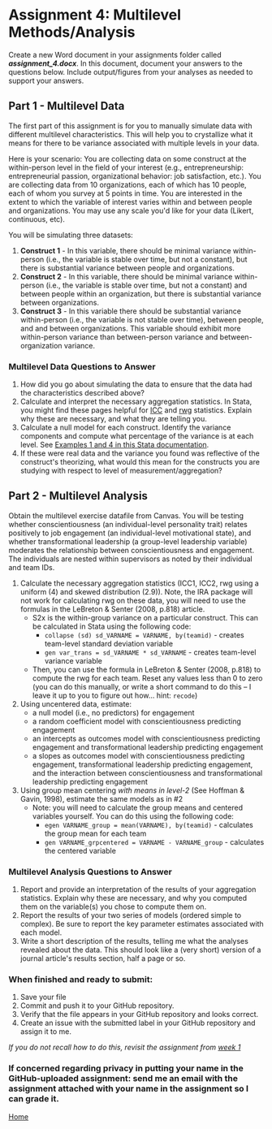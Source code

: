 # Assignment 4: Multilevel Methods/Analysis

Create a new Word document in your assignments folder called ***assignment_4.docx***. In this document, document your answers to the questions below. Include output/figures from your analyses as needed to support your answers.

## Part 1 - Multilevel Data

The first part of this assignment is for you to manually simulate data with different multilevel characteristics. This will help you to crystallize what it means for there to be variance associated with multiple levels in your data.

Here is your scenario: You are collecting data on some construct at the within-person level in the field of your interest (e.g., entrepreneurship: entrepreneurial passion, organizational behavior: job satisfaction, etc.). You are collecting data from 10 organizations, each of which has 10 people, each of whom you survey at 5 points in time. You are interested in the extent to which the variable of interest varies within and between people and organizations. You may use any scale you'd like for your data (Likert, continuous, etc).

You will be simulating three datasets:
1. **Construct 1** - In this variable, there should be minimal variance within-person (i.e., the variable is stable over time, but not a constant), but there is substantial variance between people and organizations.
2. **Construct 2** - In this variable, there should be minimal variance within-person (i.e., the variable is stable over time, but not a constant) and between people within an organization, but there is substantial variance between organizations.
3. **Construct 3** - In this variable there should be substantial variance within-person (i.e., the variable is not stable over time), between people, and and between organizations. This variable should exhibit more within-person variance than between-person variance and between-organization variance.

### Multilevel Data Questions to Answer

1. How did you go about simulating the data to ensure that the data had the characteristics described above?
2. Calculate and interpret the necessary aggregation statistics. In Stata, you might find these pages helpful for [ICC](https://www.stata.com/manuals/ricc.pdf) and [rwg](https://ideas.repec.org/c/boc/bocode/s458422.html) statistics. Explain why these are necessary, and what they are telling you.
3. Calculate a null model for each construct. Identify the variance components and compute what percentage of the variance is at each level. See [Examples 1 and 4 in this Stata documentation](https://www.stata.com/manuals/memixed.pdf).
4. If these were real data and the variance you found was reflective of the construct's theorizing, what would this mean for the constructs you are studying with respect to level of measurement/aggregation?

## Part 2 - Multilevel Analysis

Obtain the multilevel exercise datafile from Canvas. You will be testing whether conscientiousness (an individual-level personality trait) relates positively to job engagement (an individual-level motivational state), and whether transformational leadership (a group-level leadership variable) moderates the relationship between conscientiousness and engagement. The individuals are nested within supervisors as noted by their individual and team IDs.

1. Calculate the necessary aggregation statistics (ICC1, ICC2, rwg using a uniform (4) and skewed distribution (2.9)). Note, the IRA package will not work for calculating rwg on these data, you will need to use the formulas in the LeBreton & Senter (2008, p.818) article.
    * S2x is the within-group variance on a particular construct. This can be calculated in Stata using the following code:
        * `collapse (sd) sd_VARNAME = VARNAME, by(teamid)` - creates team-level standard deviation variable
        * `gen var_trans = sd_VARNAME * sd_VARNAME` - creates team-level variance variable
    * Then, you can use the formula in LeBreton & Senter (2008, p.818) to compute the rwg for each team. Reset any values less than 0 to zero (you can do this manually, or write a short command to do this – I leave it up to you to figure out how... hint: `recode`)
2. Using uncentered data, estimate:
    * a null model (i.e., no predictors) for engagement
    * a random coefficient model with conscientiousness predicting engagement
    * an intercepts as outcomes model with conscientiousness predicting engagement and transformational leadership predicting engagement
    * a slopes as outcomes model with conscientiousness predicting engagement, transformational leadership predicting engagement, and the interaction between conscientiousness and transformational leadership predicting engagement
3. Using group mean centering *with means in level-2* (See Hoffman & Gavin, 1998), estimate the same models as in #2
    * Note: you will need to calculate the group means and centered variables yourself. You can do this using the following code:
        * `egen VARNAME_group = mean(VARNAME), by(teamid)` - calculates the group mean for each team
        * `gen VARNAME_grpcentered = VARNAME - VARNAME_group` - calculates the centered variable


### Multilevel Analysis Questions to Answer

1. Report and provide an interpretation of the results of your aggregation statistics. Explain why these are necessary, and why you computed them on the variable(s) you chose to compute them on.
2. Report the results of your two series of models (ordered simple to complex). Be sure to report the key parameter estimates associated with each model.
3. Write a short description of the results, telling me what the analyses revealed about the data. This should look like a (very short) version of a journal article's results section, half a page or so.


### When finished and ready to submit:
1. Save your file
2. Commit and push it to your GitHub repository.
3. Verify that the file appears in your GitHub repository and looks correct.
4. Create an issue with the submitted label in your GitHub repository and assign it to me.

*If you do not recall how to do this, revisit the assignment from [week 1](./workflows_resources.md)*

### If concerned regarding privacy in putting your name in the GitHub-uploaded assignment: send me an email with the assignment attached with your name in the assignment so I can grade it.

[Home](../README.md)
